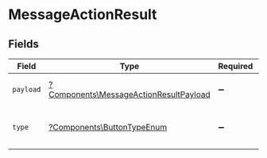 # MessageActionResult


## Fields

| Field                                                                                           | Type                                                                                            | Required                                                                                        | Description                                                                                     |
| ----------------------------------------------------------------------------------------------- | ----------------------------------------------------------------------------------------------- | ----------------------------------------------------------------------------------------------- | ----------------------------------------------------------------------------------------------- |
| `payload`                                                                                       | [?Components\MessageActionResultPayload](../../Models/Components/MessageActionResultPayload.md) | :heavy_minus_sign:                                                                              | Payload of the action result                                                                    |
| `type`                                                                                          | [?Components\ButtonTypeEnum](../../Models/Components/ButtonTypeEnum.md)                         | :heavy_minus_sign:                                                                              | Type of button for the action result                                                            |